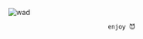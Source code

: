 

![wad](https://github.com/user-attachments/assets/4392d103-848e-4023-9d76-fb4717bc946f)



                                enjoy 😈
